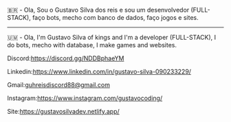 🇧🇷 - Ola, Sou o Gustavo Silva dos reis e sou um desenvolvedor (FULL-STACK), faço bots, mecho com banco de dados, faço jogos e sites.

--------------------------------------------------------------------------------------------------

🇺🇲 - Ola, I'm Gustavo Silva of kings and I'm a developer (FULL-STACK), I do bots, mecho with database, I make games and websites.


Discord:https://discord.gg/NDDBphaeYM

Linkedin:https://www.linkedin.com/in/gustavo-silva-090233229/

Gmail:guhreisdiscord88@gmail.com

Instagram:https://www.instagram.com/gustavocoding/

Site:https://gustavosilvadev.netlify.app/

